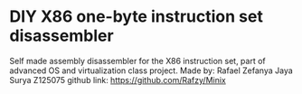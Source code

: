 # DIY X86 one-byte instruction set disassembler

Self made assembly disassembler for the X86 instruction set, part of advanced OS and virtualization class project.
Made by:
Rafael Zefanya Jaya Surya
Z125075
github link:
https://github.com/Rafzy/Minix
